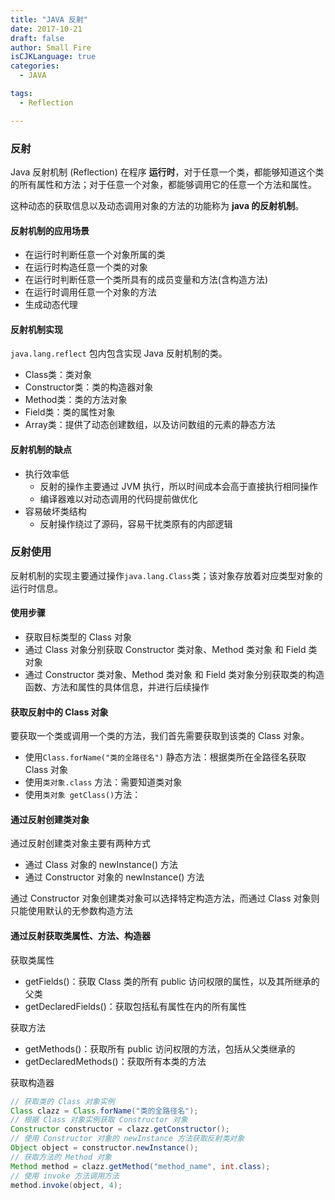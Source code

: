 ```yaml
---
title: "JAVA 反射"
date: 2017-10-21
draft: false
author: Small Fire
isCJKLanguage: true
categories: 
  - JAVA

tags: 
  - Reflection

---
```




### 反射

Java 反射机制 (Reflection) 在程序 **运行时**，对于任意一个类，都能够知道这个类的所有属性和方法；对于任意一个对象，都能够调用它的任意一个方法和属性。

这种动态的获取信息以及动态调用对象的方法的功能称为 **java 的反射机制**。

#### 反射机制的应用场景

- 在运行时判断任意一个对象所属的类
- 在运行时构造任意一个类的对象
- 在运行时判断任意一个类所具有的成员变量和方法(含构造方法)
- 在运行时调用任意一个对象的方法
- 生成动态代理

#### 反射机制实现

`java.lang.reflect` 包内包含实现 Java 反射机制的类。

- Class类：类对象
- Constructor类：类的构造器对象
- Method类：类的方法对象
- Field类：类的属性对象
- Array类：提供了动态创建数组，以及访问数组的元素的静态方法

#### 反射机制的缺点

- 执行效率低
  - 反射的操作主要通过 JVM 执行，所以时间成本会高于直接执行相同操作
  - 编译器难以对动态调用的代码提前做优化
- 容易破坏类结构
  - 反射操作绕过了源码，容易干扰类原有的内部逻辑

### 反射使用

反射机制的实现主要通过操作`java.lang.Class`类；该对象存放着对应类型对象的运行时信息。

#### 使用步骤

- 获取目标类型的 Class 对象
- 通过 Class 对象分别获取 Constructor 类对象、Method 类对象 和 Field 类对象
- 通过 Constructor 类对象、Method 类对象 和 Field 类对象分别获取类的构造函数、方法和属性的具体信息，并进行后续操作

#### 获取反射中的 Class 对象

要获取一个类或调用一个类的方法，我们首先需要获取到该类的 Class 对象。

- 使用`Class.forName("类的全路径名")` 静态方法：根据类所在全路径名获取 Class 对象
- 使用`类对象.class` 方法：需要知道类对象
- 使用`类对象 getClass()`方法：

#### 通过反射创建类对象

通过反射创建类对象主要有两种方式

- 通过 Class 对象的 newInstance() 方法
- 通过 Constructor 对象的 newInstance() 方法

通过 Constructor 对象创建类对象可以选择特定构造方法，而通过 Class 对象则只能使用默认的无参数构造方法

#### 通过反射获取类属性、方法、构造器

获取类属性

- getFields()：获取 Class 类的所有 public 访问权限的属性，以及其所继承的父类
- getDeclaredFields()：获取包括私有属性在内的所有属性

获取方法

- getMethods()：获取所有 public 访问权限的方法，包括从父类继承的
- getDeclaredMethods()：获取所有本类的方法

获取构造器



```java
// 获取类的 Class 对象实例
Class clazz = Class.forName("类的全路径名");
// 根据 Class 对象实例获取 Constructor 对象
Constructor constructor = clazz.getConstructor();
// 使用 Constructor 对象的 newInstance 方法获取反射类对象
Object object = constructor.newInstance();
// 获取方法的 Method 对象
Method method = clazz.getMethod("method_name", int.class);
// 使用 invoke 方法调用方法
method.invoke(object, 4);
```

